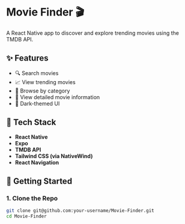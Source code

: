 # Movie Finder 🎬

A React Native app to discover and explore trending movies using the TMDB API. 

## ✨ Features

- 🔍 Search movies
- 📈 View trending movies
- 📂 Browse by category
- 📄 View detailed movie information
- 🌙 Dark-themed UI

## 🔧 Tech Stack

- **React Native**
- **Expo**
- **TMDB API**
- **Tailwind CSS (via NativeWind)**
- **React Navigation**

## 🚀 Getting Started

### 1. Clone the Repo

```bash
git clone git@github.com:your-username/Movie-Finder.git
cd Movie-Finder
